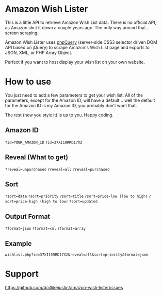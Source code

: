Amazon Wish Lister
==================

This is a little API to retrieve Amazon Wish List data. There is no official API, as Amazon shut it down a couple years ago. The only way around that... screen scraping.

Amazon Wish Lister uses [phpQuery](http://code.google.com/p/phpquery/) (server-side CSS3 selector driven DOM API based on jQuery) to scrape Amazon's Wish List page and exports to JSON, XML, or PHP Array Object.

Perfect if you want to host display your wish list on your own website.

How to use
==========

You just need to add a few parameters to get your wish list. All of the parameters, except for the Amazon ID, will have a default... well the default for the Amazon ID is my Amazon ID, you probably don't want that.

The rest (how you style it) is up to you. Happy coding.

Amazon ID
---------
`?id=YOUR_AMAZON_ID`
`?id=37XI10RRD17X2`

Reveal (What to get)
--------------------
`?reveal=unpurchased`
`?reveal=all`
`?reveal=purchased`

Sort
----
`?sort=date`
`?sort=priority`
`?sort=title`
`?sort=price-low (low to high)`
`?sort=price-high (high to low)`
`?sort=updated`

Output Format
-------------
`?format=json`
`?format=xml`
`?format=array`

Example
-------
`wishlist.php?id=37XI10RRD17X2&reveal=all&sort=priority&format=json`

Support
=======

https://github.com/doitlikejustin/amazon-wish-lister/issues